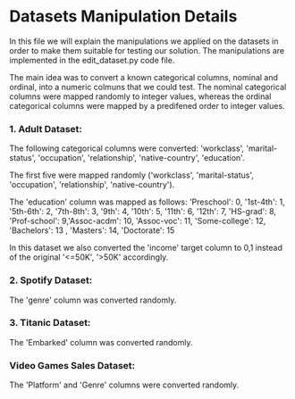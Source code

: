 # Datasets Manipulation Details

In this file we will explain the manipulations we applied on the datasets in order to make them suitable for testing our solution. The manipulations are implemented in the edit_dataset.py code file.

The main idea was to convert a known categorical columns, nominal and ordinal, into a numeric colmuns that we could test.
The nominal categorical columns were mapped randomly to integer values, whereas the ordinal categorical columns were mapped by a predifened order to integer values.


### 1. Adult Dataset:
The following categorical columns were converted:
'workclass', 'marital-status', 'occupation', 'relationship', 'native-country', 'education'.

The first five were mapped randomly ('workclass', 'marital-status', 'occupation', 'relationship', 'native-country').

The 'education' column was mapped as follows: 'Preschool': 0, '1st-4th': 1, '5th-6th': 2, '7th-8th': 3, '9th': 4, '10th': 5, '11th': 6, '12th': 7,
                  				'HS-grad': 8, 'Prof-school': 9,'Assoc-acdm': 10, 'Assoc-voc': 11, 'Some-college': 12, 'Bachelors': 13
                				, 'Masters': 14, 'Doctorate': 15

In this dataset we also converted the 'income' target column to 0,1 instead of the original '<=50K', '>50K' accordingly.


### 2. Spotify Dataset:
The 'genre' column was converted randomly.


### 3. Titanic Dataset:
The 'Embarked' column was converted randomly.


### Video Games Sales Dataset:
The 'Platform' and 'Genre' columns were converted randomly.

